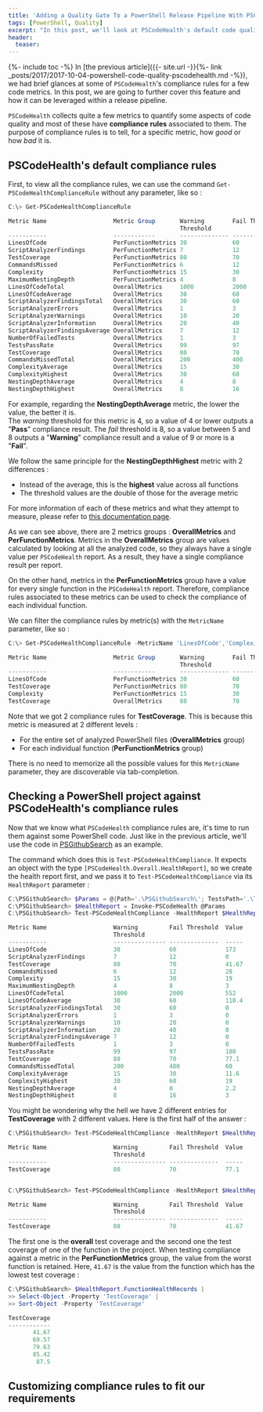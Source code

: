 ```yaml
---
title: 'Adding a Quality Gate To a PowerShell Release Pipeline With PSCodeHealth'
tags: [PowerShell, Quality]
excerpt: "In this post, we'll look at PSCodeHealth's default code quality metrics rules and how to customize them to our requirements. Then, we'll use custom metrics rules in a release pipeline to decide if the build should pass or fail."
header:
  teaser: 
---
```


{%- include toc -%}
In [the previous article]({{- site.url -}}{%- link _posts/2017/2017-10-04-powershell-code-quality-pscodehealth.md -%}), we had brief glances at some of `PSCodeHealth`'s compliance rules for a few code metrics. In this post, we are going to further cover this feature and how it can be leveraged within a release pipeline.  

`PSCodeHealth` collects quite a few metrics to quantify some aspects of code quality and most of these have **compliance rules** associated to them. The purpose of compliance rules is to tell, for a specific metric, how *good* or how *bad* it is.  

## PSCodeHealth's default compliance rules  

First, to view all the compliance rules, we can use the command `Get-PSCodeHealthComplianceRule` without any parameter, like so :  
```powershell
C:\> Get-PSCodeHealthComplianceRule

Metric Name                   Metric Group       Warning        Fail Threshold Higher Is
                                                 Threshold                     Better
-----------                   ------------       -------------- -------------- --------------
LinesOfCode                   PerFunctionMetrics 30             60             False
ScriptAnalyzerFindings        PerFunctionMetrics 7              12             False
TestCoverage                  PerFunctionMetrics 80             70             True
CommandsMissed                PerFunctionMetrics 6              12             False
Complexity                    PerFunctionMetrics 15             30             False
MaximumNestingDepth           PerFunctionMetrics 4              8              False
LinesOfCodeTotal              OverallMetrics     1000           2000           False
LinesOfCodeAverage            OverallMetrics     30             60             False
ScriptAnalyzerFindingsTotal   OverallMetrics     30             60             False
ScriptAnalyzerErrors          OverallMetrics     1              3              False
ScriptAnalyzerWarnings        OverallMetrics     10             20             False
ScriptAnalyzerInformation     OverallMetrics     20             40             False
ScriptAnalyzerFindingsAverage OverallMetrics     7              12             False
NumberOfFailedTests           OverallMetrics     1              3              False
TestsPassRate                 OverallMetrics     99             97             True
TestCoverage                  OverallMetrics     80             70             True
CommandsMissedTotal           OverallMetrics     200            400            False
ComplexityAverage             OverallMetrics     15             30             False
ComplexityHighest             OverallMetrics     30             60             False
NestingDepthAverage           OverallMetrics     4              8              False
NestingDepthHighest           OverallMetrics     8              16             False
```

For example, regarding the **NestingDepthAverage** metric, the lower the value, the better it is.  
The *warning* threshold for this metric is 4, so a value of 4 or lower outputs a "**Pass**" compliance result. The *fail* threshold is 8, so a value between 5 and 8 outputs a "**Warning**" compliance result and a value of 9 or more is a "**Fail**".  

We follow the same principle for the **NestingDepthHighest** metric with 2 differences :  
  - Instead of the average, this is the **highest** value across all functions  
  - The threshold values are the double of those for the average metric  

For more information of each of these metrics and what they attempt to measure, please refer to [this documentation page](http://pscodehealth.readthedocs.io/en/latest/Metrics/).  

As we can see above, there are 2 metrics groups : **OverallMetrics** and **PerFunctionMetrics**. Metrics in the **OverallMetrics** group are values calculated by looking at all the analyzed code, so they always have a single value per `PSCodeHealth` report. As a result, they have a single compliance result per report.  

On the other hand, metrics in the **PerFunctionMetrics** group have a value for every single function in the `PSCodeHealth` report. Therefore, compliance rules associated to these metrics can be used to check the compliance of each individual function.  

We can filter the compliance rules by metric(s) with the `MetricName` parameter, like so :  
```powershell
C:\> Get-PSCodeHealthComplianceRule -MetricName 'LinesOfCode','Complexity','TestCoverage'

Metric Name                   Metric Group       Warning        Fail Threshold Higher Is
                                                 Threshold                     Better
-----------                   ------------       -------------- -------------- -------------
LinesOfCode                   PerFunctionMetrics 30             60             False
TestCoverage                  PerFunctionMetrics 80             70             True
Complexity                    PerFunctionMetrics 15             30             False
TestCoverage                  OverallMetrics     80             70             True
```
  
Note that we got 2 compliance rules for **TestCoverage**. This is because this metric is measured at 2 different levels :  
  - For the entire set of analyzed PowerShell files (**OverallMetrics** group)
  - For each individual function (**PerFunctionMetrics** group)  

There is no need to memorize all the possible values for this `MetricName` parameter, they are discoverable via tab-completion.  

## Checking a PowerShell project against PSCodeHealth's compliance rules  

Now that we know what `PSCodeHealth` compliance rules are, it's time to run them against some PowerShell code. Just like in the previous article, we'll use the code in [PSGithubSearch](https://github.com/MathieuBuisson/PSGithubSearch) as an example.  

The command which does this is `Test-PSCodeHealthCompliance`. It expects an object with the type `[PSCodeHealth.Overall.HealthReport]`, so we create the health report first, and we pass it to `Test-PSCodeHealthCompliance` via its `HealthReport` parameter :  
```powershell
C:\PSGithubSearch> $Params = @{Path='.\PSGithubSearch\'; TestsPath='.\Tests\Unit\'}
C:\PSGithubSearch> $HealthReport = Invoke-PSCodeHealth @Params
C:\PSGithubSearch> Test-PSCodeHealthCompliance -HealthReport $HealthReport

Metric Name                   Warning         Fail Threshold  Value           Result
                              Threshold
-----------                   --------------- --------------  -----           ------
LinesOfCode                   30              60              173             Fail
ScriptAnalyzerFindings        7               12              0               Pass
TestCoverage                  80              70              41.67           Fail
CommandsMissed                6               12              28              Fail
Complexity                    15              30              19              Warning
MaximumNestingDepth           4               8               3               Pass
LinesOfCodeTotal              1000            2000            552             Pass
LinesOfCodeAverage            30              60              110.4           Fail
ScriptAnalyzerFindingsTotal   30              60              0               Pass
ScriptAnalyzerErrors          1               3               0               Pass
ScriptAnalyzerWarnings        10              20              0               Pass
ScriptAnalyzerInformation     20              40              0               Pass
ScriptAnalyzerFindingsAverage 7               12              0               Pass
NumberOfFailedTests           1               3               0               Pass
TestsPassRate                 99              97              100             Pass
TestCoverage                  80              70              77.1            Warning
CommandsMissedTotal           200             400             60              Pass
ComplexityAverage             15              30              11.6            Pass
ComplexityHighest             30              60              19              Pass
NestingDepthAverage           4               8               2.2             Pass
NestingDepthHighest           8               16              3               Pass
```

You might be wondering why the hell we have 2 different entries for **TestCoverage** with 2 different values. Here is the first half of the answer :  
```powershell
C:\PSGithubSearch> Test-PSCodeHealthCompliance -HealthReport $HealthReport -SettingsGroup 'OverallMetrics' -MetricName 'TestCoverage'

Metric Name                   Warning         Fail Threshold  Value           Result
                              Threshold
-----------                   --------------- --------------  -----           ------
TestCoverage                  80              70              77.1            Warning


C:\PSGithubSearch> Test-PSCodeHealthCompliance -HealthReport $HealthReport -SettingsGroup 'PerFunctionMetrics' -MetricName 'TestCoverage'

Metric Name                   Warning         Fail Threshold  Value           Result
                              Threshold
-----------                   --------------- --------------  -----           ------
TestCoverage                  80              70              41.67           Fail
```

The first one is the **overall** test coverage and the second one the test coverage of one of the function in the project. When testing compliance against a metric in the **PerFunctionMetrics** group, the value from the worst function is retained. Here, `41.67` is the value from the function which has the lowest test coverage :  

```powershell
C:\PSGithubSearch> $HealthReport.FunctionHealthRecords |
>> Select-Object -Property 'TestCoverage' |
>> Sort-Object -Property 'TestCoverage'

TestCoverage
------------
       41.67
       69.57
       79.63
       85.42
        87.5
```


## Customizing compliance rules to fit our requirements  

